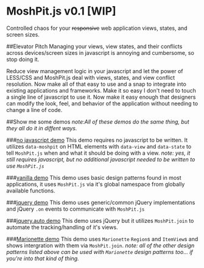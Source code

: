 MoshPit.js v0.1 [WIP]
===========================
Controlled chaos for your ~~responsive~~ web application views, states, and screen sizes.

##Elevator Pitch
Managing your views, view states, and their conflicts across devices/screen sizes in javascript is annoying and cumbersome, so stop doing it.

Reduce view management logic in your javascript and let the power of LESS/CSS and MoshPit.js deal with
views, states, and view conflict resolution.  Now make all of that easy to use and a snap to integrate into existing
applications and frameworks.  Make it so easy I don't need to touch a single line of javascript to use it. Now make it easy
enough that designers can modify the look, feel, and behavior of the application without needing to change a line of code.

##Show me some demos
*note:All of these demos do the same thing, but they all do it in diffent ways.*

###[no javascript demo](http://chadillac.github.io/MoshPit.js/demos/demo.html)
This demo requires no javascript to be written.  It utilizes `data-moshpit` on HTML elements with 
`data-view` and `data-state` to tell `MoshPit.js` when and what it should be doing with a view.
*note: yes, it still requires javascript, but no additional javascript needed to be written to use `MoshPit.js`*

###[vanilla demo](http://chadillac.github.io/MoshPit.js/demos/demo.vanilla.html)
This demo uses basic design patterns found in most applications, it uses `MoshPit.js` via it's global namespace 
from globally available functions.

###[jquery demo](http://chadillac.github.io/MoshPit.js/demos/demo.jquery.html)
This demo uses generic/common jQuery implementations and jQuery `.on` events to communicate with `MoshPit.js`

###[jquery.auto demo](http://chadillac.github.io/MoshPit.js/demos/demo.jquery.auto.html)
This demo uses jQuery but it utilizes `MoshPit.join` to automate the tracking/handling of it's views.

###[Marionette demo](http://chadillac.github.io/MoshPit.js/demos/demo.marionette.html)
This demo uses `Marionette` `Region`s and `ItemView`s and shows intergration with them via `MoshPit.join`.
*note: all of the other design patterns listed above can be used with `Marionette` design patterns too... if you're into that kind of thing.*

